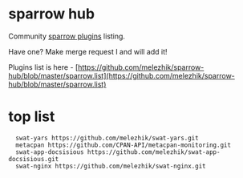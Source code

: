 # sparrow hub

Community [sparrow plugins](https://github.com/melezhik/sparrow#sparrow-plugins) listing.

Have one? Make merge request I and will add it!

Plugins list is here - [https://github.com/melezhik/sparrow-hub/blob/master/sparrow.list](https://github.com/melezhik/sparrow-hub/blob/master/sparrow.list)


# top list

```
  swat-yars https://github.com/melezhik/swat-yars.git
  metacpan https://github.com/CPAN-API/metacpan-monitoring.git
  swat-app-docsisious https://github.com/melezhik/swat-app-docsisious.git
  swat-nginx https://github.com/melezhik/swat-nginx.git
```
